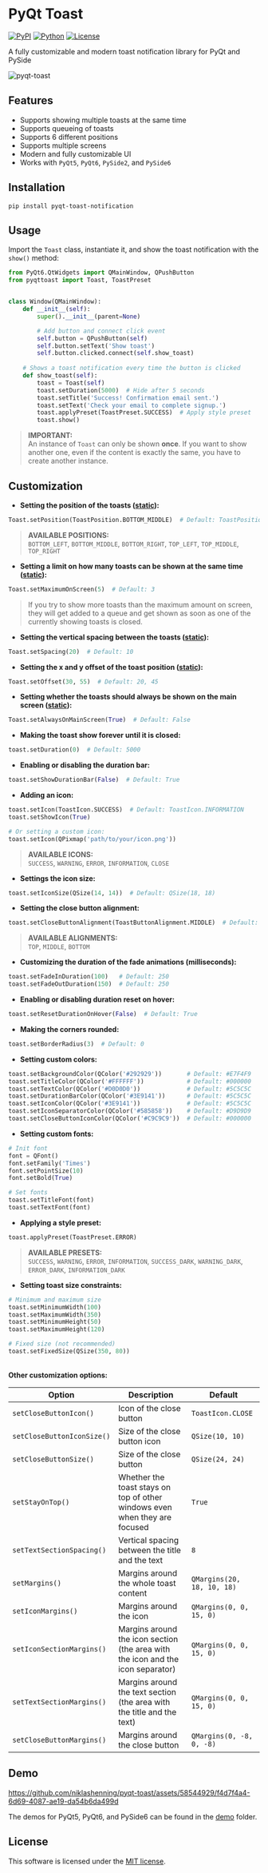 # PyQt Toast

[![PyPI](https://img.shields.io/badge/pypi-v1.0.0-blue)](https://pypi.org/project/pyqt-toast-notification)
[![Python](https://img.shields.io/badge/python-3.7+-blue)](https://github.com/niklashenning/pyqt-toast)
[![License](https://img.shields.io/badge/license-MIT-green)](LICENSE)

A fully customizable and modern toast notification library for PyQt and PySide

![pyqt-toast](https://github.com/niklashenning/pyqt-toast/assets/58544929/c104f10e-08df-4665-98d8-3785822a20dc)

## Features
* Supports showing multiple toasts at the same time
* Supports queueing of toasts
* Supports 6 different positions
* Supports multiple screens
* Modern and fully customizable UI
* Works with `PyQt5`, `PyQt6`, `PySide2`, and `PySide6`

## Installation
```
pip install pyqt-toast-notification
```

## Usage
Import the `Toast` class, instantiate it, and show the toast notification with the `show()` method:

```python
from PyQt6.QtWidgets import QMainWindow, QPushButton
from pyqttoast import Toast, ToastPreset


class Window(QMainWindow):
    def __init__(self):
        super().__init__(parent=None)

        # Add button and connect click event
        self.button = QPushButton(self)
        self.button.setText('Show toast')
        self.button.clicked.connect(self.show_toast)
    
    # Shows a toast notification every time the button is clicked
    def show_toast(self):
        toast = Toast(self)
        toast.setDuration(5000)  # Hide after 5 seconds
        toast.setTitle('Success! Confirmation email sent.')
        toast.setText('Check your email to complete signup.')
        toast.applyPreset(ToastPreset.SUCCESS)  # Apply style preset
        toast.show()
```

> **IMPORTANT:** <br>An instance of `Toast` can only be shown **once**. If you want to show another one, even if the content is exactly the same, you have to create another instance.


## Customization

* **Setting the position of the toasts (<u>static</u>):**
```python
Toast.setPosition(ToastPosition.BOTTOM_MIDDLE)  # Default: ToastPosition.BOTTOM_RIGHT
```
> **AVAILABLE POSITIONS:** <br> `BOTTOM_LEFT`, `BOTTOM_MIDDLE`, `BOTTOM_RIGHT`, `TOP_LEFT`, `TOP_MIDDLE`, `TOP_RIGHT`


* **Setting a limit on how many toasts can be shown at the same time (<u>static</u>):**
```python
Toast.setMaximumOnScreen(5)  # Default: 3
```
> If you try to show more toasts than the maximum amount on screen, they will get added to a queue and get shown as soon as one of the currently showing toasts is closed.


* **Setting the vertical spacing between the toasts (<u>static</u>):**
```python
Toast.setSpacing(20)  # Default: 10
```

* **Setting the x and y offset of the toast position (<u>static</u>):**
```python
Toast.setOffset(30, 55)  # Default: 20, 45
```

* **Setting whether the toasts should always be shown on the main screen (<u>static</u>):**
```python
Toast.setAlwaysOnMainScreen(True)  # Default: False
```

* **Making the toast show forever until it is closed:**
```python
toast.setDuration(0)  # Default: 5000
```

* **Enabling or disabling the duration bar:**
```python
toast.setShowDurationBar(False)  # Default: True
```

* **Adding an icon:**
```python
toast.setIcon(ToastIcon.SUCCESS)  # Default: ToastIcon.INFORMATION
toast.setShowIcon(True)

# Or setting a custom icon:
toast.setIcon(QPixmap('path/to/your/icon.png'))
```
> **AVAILABLE ICONS:** <br> `SUCCESS`, `WARNING`, `ERROR`, `INFORMATION`, `CLOSE`

* **Settings the icon size:**
```python
toast.setIconSize(QSize(14, 14))  # Default: QSize(18, 18)
```

* **Setting the close button alignment:**
```python
toast.setCloseButtonAlignment(ToastButtonAlignment.MIDDLE)  # Default: ToastButtonAlignment.TOP
```
> **AVAILABLE ALIGNMENTS:** <br> `TOP`, `MIDDLE`, `BOTTOM`


* **Customizing the duration of the fade animations (milliseconds):**
```python
toast.setFadeInDuration(100)   # Default: 250
toast.setFadeOutDuration(150)  # Default: 250
```

* **Enabling or disabling duration reset on hover:**

```python
toast.setResetDurationOnHover(False)  # Default: True
```

* **Making the corners rounded:**
```python
toast.setBorderRadius(3)  # Default: 0
```

* **Setting custom colors:**
```python
toast.setBackgroundColor(QColor('#292929'))       # Default: #E7F4F9
toast.setTitleColor(QColor('#FFFFFF'))            # Default: #000000
toast.setTextColor(QColor('#D0D0D0'))             # Default: #5C5C5C
toast.setDurationBarColor(QColor('#3E9141'))      # Default: #5C5C5C
toast.setIconColor(QColor('#3E9141'))             # Default: #5C5C5C
toast.setIconSeparatorColor(QColor('#585858'))    # Default: #D9D9D9
toast.setCloseButtonIconColor(QColor('#C9C9C9'))  # Default: #000000
```

* **Setting custom fonts:**
```python
# Init font
font = QFont()
font.setFamily('Times')
font.setPointSize(10)
font.setBold(True)

# Set fonts
toast.setTitleFont(font)
toast.setTextFont(font)
```

* **Applying a style preset:**
```python
toast.applyPreset(ToastPreset.ERROR)
```
> **AVAILABLE PRESETS:** <br> `SUCCESS`, `WARNING`, `ERROR`, `INFORMATION`, `SUCCESS_DARK`, `WARNING_DARK`, `ERROR_DARK`, `INFORMATION_DARK`

* **Setting toast size constraints:**
```python
# Minimum and maximum size
toast.setMinimumWidth(100)
toast.setMaximumWidth(350)
toast.setMinimumHeight(50)
toast.setMaximumHeight(120)

# Fixed size (not recommended)
toast.setFixedSize(QSize(350, 80))
```


**<br>Other customization options:**

| Option                     | Description                                                                     | Default                    |
|----------------------------|---------------------------------------------------------------------------------|----------------------------|
| `setCloseButtonIcon()`     | Icon of the close button                                                        | `ToastIcon.CLOSE`          |
| `setCloseButtonIconSize()` | Size of the close button icon                                                   | `QSize(10, 10)`            |
| `setCloseButtonSize()`     | Size of the close button                                                        | `QSize(24, 24)`            |
| `setStayOnTop()`           | Whether the toast stays on top of other windows even when they are focused      | `True`                     |
| `setTextSectionSpacing()`  | Vertical spacing between the title and the text                                 | `8`                        |
| `setMargins()`             | Margins around the whole toast content                                          | `QMargins(20, 18, 10, 18)` |
| `setIconMargins()`         | Margins around the icon                                                         | `QMargins(0, 0, 15, 0)`    |
| `setIconSectionMargins()`  | Margins around the icon section (the area with the icon and the icon separator) | `QMargins(0, 0, 15, 0)`    |
| `setTextSectionMargins()`  | Margins around the text section (the area with the title and the text)          | `QMargins(0, 0, 15, 0)`    |
| `setCloseButtonMargins()`  | Margins around the close button                                                 | `QMargins(0, -8, 0, -8)`   |

## Demo
https://github.com/niklashenning/pyqt-toast/assets/58544929/f4d7f4a4-6d69-4087-ae19-da54b6da499d

The demos for PyQt5, PyQt6, and PySide6 can be found in the [demo](demo) folder.

## License
This software is licensed under the [MIT license](LICENSE).

